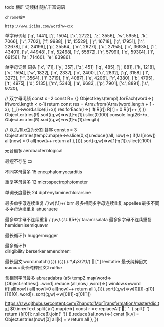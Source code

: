 todo
    横屏
    词频树
    随机丰富词语

    chrome插件

    http://www.iciba.com/word?w=xxx



单字母词频
    ['q', 1441],
    ['j', 1504],
    ['x', 2722],
    ['z', 3556],
    ['w', 5955],
    ['k', 7066],
    ['v', 7702],
    ['f', 9988],
    ['b', 15529],
    ['y', 16718],
    ['g', 17951],
    ['h', 22678],
    ['d', 24196],
    ['p', 25564],
    ['m', 26271],
    ['u', 27945],
    ['c', 36935],
    ['l', 43401],
    ['s', 44948],
    ['n', 52468],
    ['t', 55872],
    ['r', 57991],
    ['o', 59304],
    ['i', 69156],
    ['a', 71460],
    ['e', 83986],


单字母词频 词头
    ['x', 171],
    ['y', 357],
    ['z', 451],
    ['q', 485],
    ['j', 881],
    ['k', 1218],
    ['v', 1594],
    ['w', 1822],
    ['n', 2337],
    ['o', 2400],
    ['u', 2832],
    ['g', 3158],
    ['l', 3273],
    ['f', 3564],
    ['i', 3719],
    ['h', 4087],
    ['e', 4206],
    ['r', 4380],
    ['b', 4795],
    ['t', 4975],
    ['d', 5135],
    ['m', 5340],
    ['a', 6683],
    ['p', 7901],
    ['c', 8891],
    ['s', 9720],

// 双字母词频
const x =2
const R = {}
Object.keys(temp1).forEach(word=>{
    if(word.length < x-1) return
    const res = Array.from(Array(word.length + 1 - x), (_,i)=>word.slice(i,i+x))
    res.forEach(r=>{
        if(!R[r]) R[r] = 0
        R[r]++
    })
})
Object.entries(R).sort((q,w)=>w[1]-q[1]).slice(0,100)
console.log(26**x, Object.entries(R).sort((q,w)=>w[1]-q[1]).length)






// 以头/尾x位为分割 排序
const x = 3
Object.entries(temp2.map(e=>e.slice(0,x)).reduce((all, now)=>{
    if(!all[now]) all[now] = 0
    all[now]++
    return all
},{})).sort((q,w)=>w[1]-q[1]).slice(0,100)


元音最多 aerobacteriological


最短不存在
cx

不同字母最多 15
encephalomyocarditis

重复字母最多 12
microspectrophotometer

单词长度最长 24
diphenylaminechlorarsine

最多单字母连续重复  /(\w)(\1)+/
brrr
最多相同多字母连续重复
appellee 
最多不同多字母连续重复
ahuehuete

最多单字母不连续重复  /.*(\w).*(.*\1.*){5+}/
taramasalata 
最多多字母不连续重复
hemidemisemiquaver


最长循环节
huggermugger

最多循环节  
dirigibility
berserker
amendment

最长回文 word.match(/(.)(.)(.)(.).*\4\3\2\1/) || ['']
levitative
最长纯粹回文
succus
最长纯粹回文2
reifier


含相同字母最多 abracadabra (a5)
temp2.map(word=>[Object.entries([...word].reduce((all,now,i,word)=>{
    window.s=word
    if(!all[now]) all[now]=0
    all[now]++
    return all
},{})).sort((q,w)=>w[0][1]-q[0][1])[0], word])
.sort((q,w)=>w[0][1]-q[0][1])




https://raw.githubusercontent.com/Zhangtd/MorTransformation/master/dic.txt
$0.innerText.split('\n').map(e=>{
    const r = e.replaceAll('', ' ').split(' ')
    return {[r[0]]: r.slice(1).join(' ')}
}).reduce((all,now)=>{
    const [k,v] = Object.entries(now)[0]
    all[k] =  v
    return all
},{})